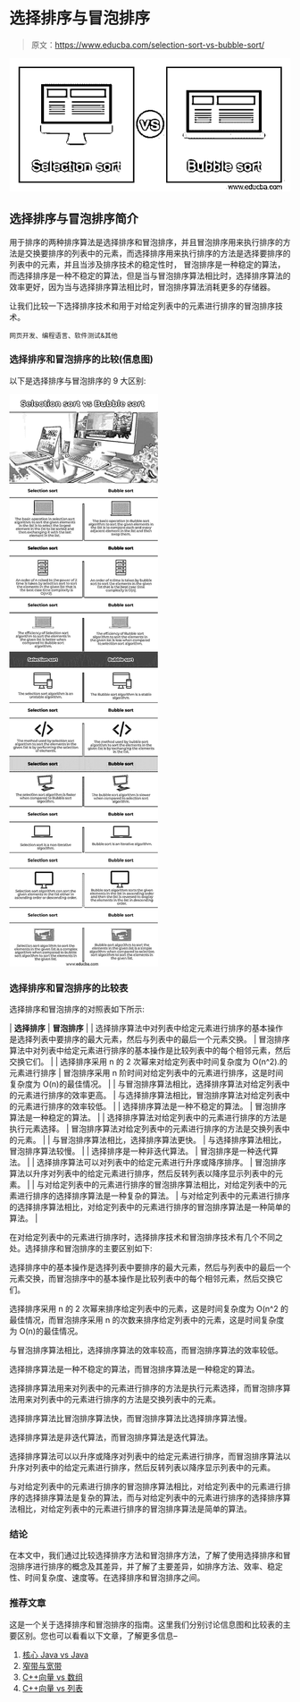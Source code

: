 # 选择排序与冒泡排序

> 原文：<https://www.educba.com/selection-sort-vs-bubble-sort/>

![Selection sort vs Bubble sort](img/34817f04d0134ab69e497ef59006c2f0.png)



## 选择排序与冒泡排序简介

用于排序的两种排序算法是选择排序和冒泡排序，并且冒泡排序用来执行排序的方法是交换要排序的列表中的元素，而选择排序用来执行排序的方法是选择要排序的列表中的元素，并且当涉及排序技术的稳定性时， 冒泡排序是一种稳定的算法，而选择排序是一种不稳定的算法，但是当与冒泡排序算法相比时，选择排序算法的效率更好，因为当与选择排序算法相比时，冒泡排序算法消耗更多的存储器。

让我们比较一下选择排序技术和用于对给定列表中的元素进行排序的冒泡排序技术。

<small>网页开发、编程语言、软件测试&其他</small>

### 选择排序和冒泡排序的比较(信息图)

以下是选择排序与冒泡排序的 9 大区别:

![Selection-sort-vs-Bubble-sort-info](img/0738d71bc106efe8c76e4b33274c0331.png)



### 选择排序和冒泡排序的比较表

选择排序和冒泡排序的对照表如下所示:

| **选择排序** | **冒泡排序** |
| 选择排序算法中对列表中给定元素进行排序的基本操作是选择列表中要排序的最大元素，然后与列表中的最后一个元素交换。 | 冒泡排序算法中对列表中给定元素进行排序的基本操作是比较列表中的每个相邻元素，然后交换它们。 |
| 选择排序采用 n 的 2 次幂来对给定列表中时间复杂度为 O(n^2).的元素进行排序 | 冒泡排序采用 n 阶时间对给定列表中的元素进行排序，这是时间复杂度为 O(n)的最佳情况。 |
| 与冒泡排序算法相比，选择排序算法对给定列表中的元素进行排序的效率更高。 | 与选择排序算法相比，冒泡排序算法对给定列表中的元素进行排序的效率较低。 |
| 选择排序算法是一种不稳定的算法。 | 冒泡排序算法是一种稳定的算法。 |
| 选择排序算法对给定列表中的元素进行排序的方法是执行元素选择。 | 冒泡排序算法对给定列表中的元素进行排序的方法是交换列表中的元素。 |
| 与冒泡排序算法相比，选择排序算法更快。 | 与选择排序算法相比，冒泡排序算法较慢。 |
| 选择排序是一种非迭代算法。 | 冒泡排序是一种迭代算法。 |
| 选择排序算法可以对列表中的给定元素进行升序或降序排序。 | 冒泡排序算法以升序对列表中的给定元素进行排序，然后反转列表以降序显示列表中的元素。 |
| 与对给定列表中的元素进行排序的冒泡排序算法相比，对给定列表中的元素进行排序的选择排序算法是一种复杂的算法。 | 与对给定列表中的元素进行排序的选择排序算法相比，对给定列表中的元素进行排序的冒泡排序算法是一种简单的算法。 |

在对给定列表中的元素进行排序时，选择排序技术和冒泡排序技术有几个不同之处。选择排序和冒泡排序的主要区别如下:

选择排序中的基本操作是选择列表中要排序的最大元素，然后与列表中的最后一个元素交换，而冒泡排序中的基本操作是比较列表中的每个相邻元素，然后交换它们。

选择排序采用 n 的 2 次幂来排序给定列表中的元素，这是时间复杂度为 O(n^2 的最佳情况，而冒泡排序采用 n 的次数来排序给定列表中的元素，这是时间复杂度为 O(n)的最佳情况。

与冒泡排序算法相比，选择排序算法的效率较高，而冒泡排序算法的效率较低。

选择排序算法是一种不稳定的算法，而冒泡排序算法是一种稳定的算法。

选择排序算法用来对列表中的元素进行排序的方法是执行元素选择，而冒泡排序算法用来对列表中的元素进行排序的方法是交换列表中的元素。

选择排序算法比冒泡排序算法快，而冒泡排序算法比选择排序算法慢。

选择排序算法是非迭代算法，而冒泡排序算法是迭代算法。

选择排序算法可以以升序或降序对列表中的给定元素进行排序，而冒泡排序算法以升序对列表中的给定元素进行排序，然后反转列表以降序显示列表中的元素。

与对给定列表中的元素进行排序的冒泡排序算法相比，对给定列表中的元素进行排序的选择排序算法是复杂的算法，而与对给定列表中的元素进行排序的选择排序算法相比，对给定列表中的元素进行排序的冒泡排序算法是简单的算法。

### 结论

在本文中，我们通过比较选择排序方法和冒泡排序方法，了解了使用选择排序和冒泡排序进行排序的概念及其差异，并了解了主要差异，如排序方法、效率、稳定性、时间复杂度、速度等。在选择排序和冒泡排序之间。

### 推荐文章

这是一个关于选择排序和冒泡排序的指南。这里我们分别讨论信息图和比较表的主要区别。您也可以看看以下文章，了解更多信息–

1.  [核心 Java vs Java](https://www.educba.com/core-java-vs-java/)
2.  [窄带与宽带](https://www.educba.com/narrowband-vs-broadband/)
3.  [C++向量 vs 数组](https://www.educba.com/c-plus-plus-vector-vs-c-plus-plus-array/)
4.  [C++向量 vs 列表](https://www.educba.com/c-plus-plus-vector-vs-list/)





